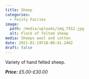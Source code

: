 ```yaml
---
title: Sheep
categories:
  - Feisty Fairies
image:
  path: /media/uploads/img_7912.jpg
  alt: Flock of felted sheep
media: Sheeps wool and cotton
date: 2021-01-19T18:08:41.246Z
draft: false
---
```

Variety of hand felted sheep.

***Price:** £5.00-£30.00*